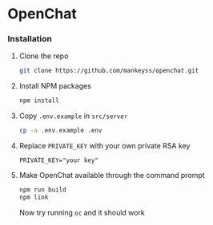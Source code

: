 # OpenChat

### Installation

1. Clone the repo
   ```sh
   git clone https://github.com/mankeyss/openchat.git
   ```
2. Install NPM packages
   ```sh
   npm install
   ```
3. Copy `.env.example` in `src/server` 
   ```sh
   cp -a .env.example .env
   ```
4. Replace `PRIVATE_KEY` with your own private RSA key
   ```env
   PRIVATE_KEY="your key"
   ```
5. Make OpenChat available through the command prompt
   ```sh
   npm run build
   npm link
   ```
   Now try running ```oc``` and it should work
